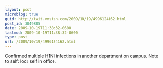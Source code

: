 ```yaml
---
layout: post
microblog: true
guid: http://twit.vmstan.com/2009/10/19/4996124162.html
post_id: 3049885
date: 2009-10-19T11:38:32-0600
lastmod: 2009-10-19T11:38:32-0600
type: post
url: /2009/10/19/4996124162.html
---
```

Confirmed multiple H1N1 infections in another department on campus. Note to self: lock self in office.
